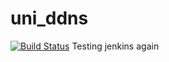 # uni_ddns
[![Build Status](http://jenkins.aszabados.eu/buildStatus/icon?job=udyn-production)](http://jenkins.aszabados.eu/job/udyn-production)
Testing jenkins
again
